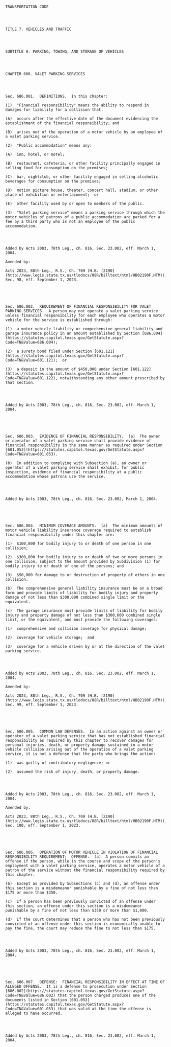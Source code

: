 ﻿
    
    
    	
    					
    
    
    TRANSPORTATION CODE
    
      
    
    
    TITLE 7. VEHICLES AND TRAFFIC
    
      
    
    
    SUBTITLE H. PARKING, TOWING, AND STORAGE OF VEHICLES
    
      
    
    
    CHAPTER 686. VALET PARKING SERVICES
    
      
    
    
    Sec. 686.001.  DEFINITIONS.  In this chapter:
    
    (1)  "Financial responsibility" means the ability to respond in damages for liability for a collision that:
    
    (A)  occurs after the effective date of the document evidencing the establishment of the financial responsibility; and
    
    (B)  arises out of the operation of a motor vehicle by an employee of a valet parking service.
    
    (2)  "Public accommodation" means any:
    
    (A)  inn, hotel, or motel;
    
    (B)  restaurant, cafeteria, or other facility principally engaged in selling food for consumption on the premises;
    
    (C)  bar, nightclub, or other facility engaged in selling alcoholic beverages for consumption on the premises;
    
    (D)  motion picture house, theater, concert hall, stadium, or other place of exhibition or entertainment;  or
    
    (E)  other facility used by or open to members of the public.
    
    (3)  "Valet parking service" means a parking service through which the motor vehicles of patrons of a public accommodation are parked for a fee by a third party who is not an employee of the public accommodation.
    
    
    
    
    Added by Acts 2003, 78th Leg., ch. 816, Sec. 23.002, eff. March 1, 2004.
    
    Amended by: 
    
    Acts 2023, 88th Leg., R.S., Ch. 709 (H.B. [2190](http://www.legis.state.tx.us/tlodocs/88R/billtext/html/HB02190F.HTM)), Sec. 98, eff. September 1, 2023.
    
    
    
    
    
    Sec. 686.002.  REQUIREMENT OF FINANCIAL RESPONSIBILITY FOR VALET PARKING SERVICES.  A person may not operate a valet parking service unless financial responsibility for each employee who operates a motor vehicle for the service is established through:
    
    (1)  a motor vehicle liability or comprehensive general liability and garage insurance policy in an amount established by Section [686.004](https://statutes.capitol.texas.gov/GetStatute.aspx?Code=TN&Value=686.004);
    
    (2)  a surety bond filed under Section [601.121](https://statutes.capitol.texas.gov/GetStatute.aspx?Code=TN&Value=601.121);  or
    
    (3)  a deposit in the amount of $450,000 under Section [601.122](https://statutes.capitol.texas.gov/GetStatute.aspx?Code=TN&Value=601.122), notwithstanding any other amount prescribed by that section.
    
    
    
    
    Added by Acts 2003, 78th Leg., ch. 816, Sec. 23.002, eff. March 1, 2004.
    
    
    
    
    
    Sec. 686.003.  EVIDENCE OF FINANCIAL RESPONSIBILITY.  (a)  The owner or operator of a valet parking service shall provide evidence of financial responsibility in the same manner as required under Section [601.053](https://statutes.capitol.texas.gov/GetStatute.aspx?Code=TN&Value=601.053).
    
    (b)  In addition to complying with Subsection (a), an owner or operator of a valet parking service shall exhibit, for public inspection, evidence of financial responsibility at a public accommodation whose patrons use the service.
    
    
    
    
    Added by Acts 2003, 78th Leg., ch. 816, Sec. 23.002, March 1, 2004.
    
    
    
    
    
    Sec. 686.004.  MINIMUM COVERAGE AMOUNTS.  (a)  The minimum amounts of motor vehicle liability insurance coverage required to establish financial responsibility under this chapter are:
    
    (1)  $100,000 for bodily injury to or death of one person in one collision;
    
    (2)  $300,000 for bodily injury to or death of two or more persons in one collision, subject to the amount provided by Subdivision (1) for bodily injury to or death of one of the persons; and
    
    (3)  $50,000 for damage to or destruction of property of others in one collision.
    
    (b)  The comprehensive general liability insurance must be on a broad form and provide limits of liability for bodily injury and property damage of not less than $300,000 combined single limit or the equivalent.
    
    (c)  The garage insurance must provide limits of liability for bodily injury and property damage of not less than $300,000 combined single limit, or the equivalent, and must provide the following coverages:
    
    (1)  comprehensive and collision coverage for physical damage;
    
    (2)  coverage for vehicle storage;  and
    
    (3)  coverage for a vehicle driven by or at the direction of the valet parking service.
    
    
    
    
    Added by Acts 2003, 78th Leg., ch. 816, Sec. 23.002, eff. March 1, 2004.
    
    Amended by: 
    
    Acts 2023, 88th Leg., R.S., Ch. 709 (H.B. [2190](http://www.legis.state.tx.us/tlodocs/88R/billtext/html/HB02190F.HTM)), Sec. 99, eff. September 1, 2023.
    
    
    
    
    
    Sec. 686.005.  COMMON LAW DEFENSES.  In an action against an owner or operator of a valet parking service that has not established financial responsibility as required by this chapter to recover damages for personal injuries, death, or property damage sustained in a motor vehicle collision arising out of the operation of a valet parking service, it is not a defense that the party who brings the action:
    
    (1)  was guilty of contributory negligence; or
    
    (2)  assumed the risk of injury, death, or property damage.
    
    
    
    
    Added by Acts 2003, 78th Leg., ch. 816, Sec. 23.002, eff. March 1, 2004.
    
    Amended by: 
    
    Acts 2023, 88th Leg., R.S., Ch. 709 (H.B. [2190](http://www.legis.state.tx.us/tlodocs/88R/billtext/html/HB02190F.HTM)), Sec. 100, eff. September 1, 2023.
    
    
    
    
    
    Sec. 686.006.  OPERATION OF MOTOR VEHICLE IN VIOLATION OF FINANCIAL RESPONSIBILITY REQUIREMENT;  OFFENSE.  (a)  A person commits an offense if the person, while in the course and scope of the person's employment with a valet parking service, operates a motor vehicle of a patron of the service without the financial responsibility required by this chapter.
    
    (b)  Except as provided by Subsections (c) and (d), an offense under this section is a misdemeanor punishable by a fine of not less than $175 or more than $350.
    
    (c)  If a person has been previously convicted of an offense under this section, an offense under this section is a misdemeanor punishable by a fine of not less than $350 or more than $1,000.
    
    (d)  If the court determines that a person who has not been previously convicted of an offense under this section is economically unable to pay the fine, the court may reduce the fine to not less than $175.
    
    
    
    
    Added by Acts 2003, 78th Leg., ch. 816, Sec. 23.002, eff. March 1, 2004.
    
    
    
    
    
    Sec. 686.007.  DEFENSE:  FINANCIAL RESPONSIBILITY IN EFFECT AT TIME OF ALLEGED OFFENSE.  It is a defense to prosecution under Section [686.002](https://statutes.capitol.texas.gov/GetStatute.aspx?Code=TN&Value=686.002) that the person charged produces one of the documents listed in Section [601.053](https://statutes.capitol.texas.gov/GetStatute.aspx?Code=TN&Value=601.053) that was valid at the time the offense is alleged to have occurred.
    
    
    
    
    Added by Acts 2003, 78th Leg., ch. 816, Sec. 23.002, eff. March 1, 2004.
    
    
    
    
    				
